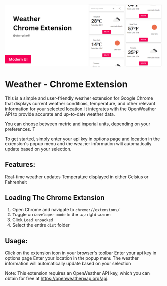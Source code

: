 ![Weather - Chrome Extension Intro Image](./intro.png)

# Weather - Chrome Extension

This is a simple and user-friendly weather extension for Google Chrome that displays current weather conditions, temperature, and other relevant information for your selected location. It integrates with the OpenWeather API to provide accurate and up-to-date weather data.

You can choose between metric and imperial units, depending on your preferences. T

To get started, simply enter your api key in options page and location in the extension's popup menu and the weather information will automatically update based on your selection.

## Features:

Real-time weather updates
Temperature displayed in either Celsius or Fahrenheit

## Loading The Chrome Extension

1. Open Chrome and navigate to `chrome://extensions/`
2. Toggle on `Developer mode` in the top right corner
3. Click `Load unpacked`
4. Select the entire `dist` folder

## Usage:

Click on the extension icon in your browser's toolbar
Enter your api key in options page
Enter your location in the popup menu
The weather information will automatically update based on your selection

Note: This extension requires an OpenWeather API key, which you can obtain for free at https://openweathermap.org/api.
